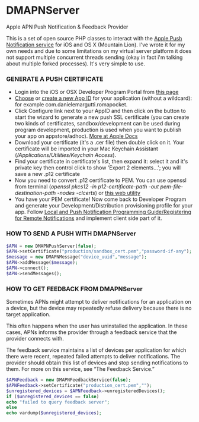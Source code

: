 DMAPNServer
===========

Apple APN Push Notification & Feedback Provider

This is a set of open source PHP classes to interact with the [Apple Push Notification service](http://developer.apple.com/library/mac/#documentation/NetworkingInternet/Conceptual/RemoteNotificationsPG/ApplePushService/ApplePushService.html) for iOS and OS X (Mountain Lion).
I've wrote it for my own needs and due to some limitations on my virtual server platform it does not support multiple concurrent threads sending
(okay in fact i'm talking about multiple forked processes).
It's very simple to use.

### GENERATE A PUSH CERTIFICATE

* Login into the iOS or OSX Developer Program Portal from [this page](https://developer.apple.com)
* [Choose](https://developer.apple.com/ios/manage/bundles/index.action) or [create a new App ID](https://developer.apple.com/ios/manage/bundles/add.action) for your application (without a wildcard): for example com.danielemargutti.romapocket.
* Click Configure link next to your AppID and then click on the button to start the wizard to generate a new push SSL certificate (you can create two kinds of certificates, sandbox/development can be used during program development, production is used when you want to publish your app on appstore/adhoc). [More at Apple Docs](https://developer.apple.com/library/ios/#documentation/NetworkingInternet/Conceptual/RemoteNotificationsPG/ProvisioningDevelopment/ProvisioningDevelopment.html)
* Download your certificate (it's a .cer file) then double click on it. Your certificate will be imported in your Mac Keychain Assistant (*/Applications/Utilities/Keychain Access*).
* Find your certificate in certificate's list, then expand it: select it and it's private key then control click to show 'Export 2 elements…'; you will save a new .p12 certificate
* Now you need to convert .p12 certificate to PEM. You can use openssl from terminal (*openssl pkcs12 -in p12-certificate-path -out pem-file-destination-path -nodes -clcerts*) or [this web utility](https://www.sslshopper.com/ssl-converter.html)
* You have your PEM certificate! Now come back to Developer Program and generate your Development/Distribution provisioning profile for your app. Follow [Local and Push Notification Programming Guide/Registering for Remote Notifications](http://developer.apple.com/library/ios/#DOCUMENTATION/NetworkingInternet/Conceptual/RemoteNotificationsPG/IPhoneOSClientImp/IPhoneOSClientImp.html) and implement client side part of it.

### HOW TO SEND A PUSH WITH DMAPNServer

```php
$APN = new DMAPNPushServer(false);
$APN->setCertificate("production/sandbox_cert.pem","password-if-any");
$message = new DMAPNMessage("device_uuid","message");
$APN->addMessage($message);
$APN->connect();
$APN->sendMessages();
```

### HOW TO GET FEEDBACK FROM DMAPNServer

Sometimes APNs might attempt to deliver notifications for an application on a device, but the device may repeatedly refuse delivery because there is no target application. 

This often happens when the user has uninstalled the application. In these cases, APNs informs the provider through a feedback service that the provider connects with.

The feedback service maintains a list of devices per application for which there were recent, repeated failed attempts to deliver notifications. The provider should obtain this list of devices and stop sending notifications to them. For more on this service, see “The Feedback Service.”

```php
$APNFeedback = new DMAPNFeedbackService(false);
$APNFeedback->setCertificate("production_cert.pem","");
$unregistered_devices = $APNFeedback->unregisteredDevices();
if ($unregistered_devices == false)
echo "failed to query feedback server";
else
echo vardump($unregistered_devices);
```